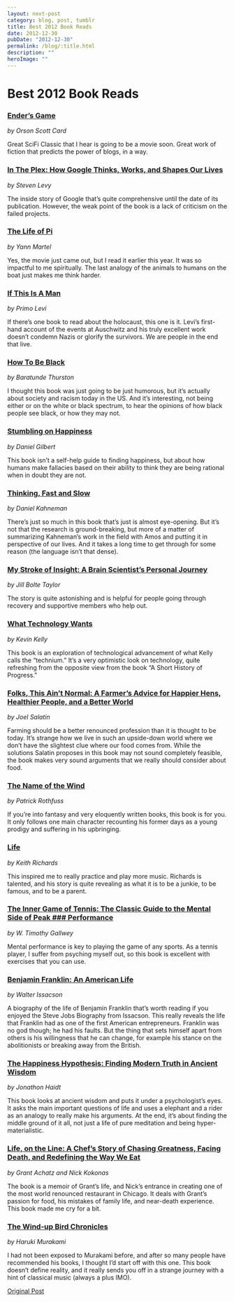 ```yaml
---
layout: next-post
category: blog, post, tumblr
title: Best 2012 Book Reads
date: 2012-12-30
pubDate: "2012-12-30"
permalink: /blog/:title.html
description: ""
heroImage: ""
---
```


# Best 2012 Book Reads

### [Ender’s Game](http://www.goodreads.com/book/show/375802.Ender_s_Game)
*by Orson Scott Card*

Great SciFi Classic that I hear is going to be a movie soon. Great work of fiction that predicts the power of blogs, in a way.

### [In The Plex: How Google Thinks, Works, and Shapes Our Lives](http://www.goodreads.com/book/show/7841446-in-the-plex)
*by Steven Levy*

The inside story of Google that’s quite comprehensive until the date of its publication. However, the weak point of the book is a lack of criticism on the failed projects.

### [The Life of Pi](http://www.goodreads.com/book/show/4214.Life_of_Pi)
*by Yann Martel*

Yes, the movie just came out, but I read it earlier this year. It was so impactful to me spiritually. The last analogy of the animals to humans on the boat just makes me think harder.

### [If This Is A Man](http://www.goodreads.com/book/show/6181.If_This_Is_a_Man_The_Truce)
*by Primo Levi*

If there’s one book to read about the holocaust, this one is it. Levi’s first-hand account of the events at Auschwitz and his truly excellent work doesn’t condemn Nazis or glorify the survivors. We are people in the end that live.

### [How To Be Black](http://www.goodreads.com/book/show/12959743-how-to-be-black)
*by Baratunde Thurston*

I thought this book was just going to be just humorous, but it’s actually about society and racism today in the US. And it’s interesting, not being either or on the white or black spectrum, to hear the opinions of how black people see black, or how they may not.

### [Stumbling on Happiness](http://www.goodreads.com/book/show/56627.Stumbling_on_Happiness)
*by Daniel Gilbert*

This book isn’t a self-help guide to finding happiness, but about how humans make fallacies based on their ability to think they are being rational when in doubt they are not.

### [Thinking, Fast and Slow](http://www.goodreads.com/book/show/11468377-thinking-fast-and-slow)
*by Daniel Kahneman*

There’s just so much in this book that’s just is almost eye-opening. But it’s not that the research is ground-breaking, but more of a matter of summarizing Kahneman’s work in the field with Amos and putting it in perspective of our lives. And it takes a long time to get through for some reason (the language isn’t that dense).

### [My Stroke of Insight: A Brain Scientist’s Personal Journey](http://www.goodreads.com/book/show/142292.My_Stroke_of_Insight)
*by Jill Bolte Taylor*

The story is quite astonishing and is helpful for people going through recovery and supportive members who help out.

### [What Technology Wants](http://www.goodreads.com/book/show/7954936-what-technology-wants)
*by Kevin Kelly*

This book is an exploration of technological advancement of what Kelly calls the “technium.” It’s a very optimistic look on technology, quite refreshing from the opposite view from the book “A Short History of Progress."

### [Folks, This Ain’t Normal: A Farmer’s Advice for Happier Hens, Healthier People, and a Better World](http://www.goodreads.com/book/show/11521956-folks-this-ain-t-normal)
*by Joel Salatin*

Farming should be a better renounced profession than it is thought to be today. It’s strange how we live in such an upside-down world where we don’t have the slightest clue where our food comes from. While the solutions Salatin proposes in this book may not sound completely feasible, the book makes very sound arguments that we really should consider about food.

### [The Name of the Wind](http://www.goodreads.com/book/show/186074.The_Name_of_the_Wind)
*by Patrick Rothfuss*

If you’re into fantasy and very eloquently written books, this book is for you. It only follows one main character recounting his former days as a young prodigy and suffering in his upbringing.

### [Life](http://www.goodreads.com/book/show/9439303-life)
*by Keith Richards*

This inspired me to really practice and play more music. Richards is talented, and his story is quite revealing as what it is to be a junkie, to be famous, and to be a parent.

### [The Inner Game of Tennis: The Classic Guide to the Mental Side of Peak ### Performance](http://www.goodreads.com/book/show/905.The_Inner_Game_of_Tennis)
*by W. Timothy Gallwey*

Mental performance is key to playing the game of any sports. As a tennis player, I suffer from psyching myself out, so this book is excellent with exercises that you can use.

### [Benjamin Franklin: An American Life](http://www.goodreads.com/book/show/10883.Benjamin_Franklin)
*by Walter Issacson*

A biography of the life of Benjamin Franklin that’s worth reading if you enjoyed the Steve Jobs Biography from Issacson. This really reveals the life that Franklin had as one of the first American entrepreneurs. Franklin was no god though; he had his faults. But the thing that sets himself apart from others is his willingness that he can change, for example his stance on the abolitionists or breaking away from the British.

### [The Happiness Hypothesis: Finding Modern Truth in Ancient Wisdom](http://www.goodreads.com/book/show/96884.The_Happiness_Hypothesis)
*by Jonathon Haidt*

This book looks at ancient wisdom and puts it under a psychologist’s eyes. It asks the main important questions of life and uses a elephant and a rider as an analogy to really make his arguments. At the end, it’s about finding the middle ground of it all, not just a life of pure meditation and being hyper-materialistic.

### [Life, on the Line: A Chef’s Story of Chasing Greatness, Facing Death, and Redefining the Way We Eat](http://www.goodreads.com/book/show/8667490-life-on-the-line)
*by Grant Achatz and Nick Kokonas*

The book is a memoir of Grant’s life, and Nick’s entrance in creating one of the most world renounced restaurant in Chicago. It deals with Grant’s passion for food, his mistakes of family life, and near-death experience. This book made me cry for a bit.

### [The Wind-up Bird Chronicles](http://www.goodreads.com/book/show/11275.The_Wind_Up_Bird_Chronicle)
*by Haruki Murakami*

I had not been exposed to Murakami before, and after so many people have recommended his books, I thought I’d start off with this one. This book doesn’t define reality, and it really sends you off in a strange journey with a hint of classical music (always a plus IMO).

[Original Post](http://jermspeaks.com/post/39285329830/best-2012-book-reads)
